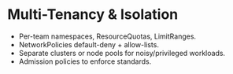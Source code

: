 # Multi-Tenancy & Isolation

- Per-team namespaces, ResourceQuotas, LimitRanges.
- NetworkPolicies default-deny + allow-lists.
- Separate clusters or node pools for noisy/privileged workloads.
- Admission policies to enforce standards.
